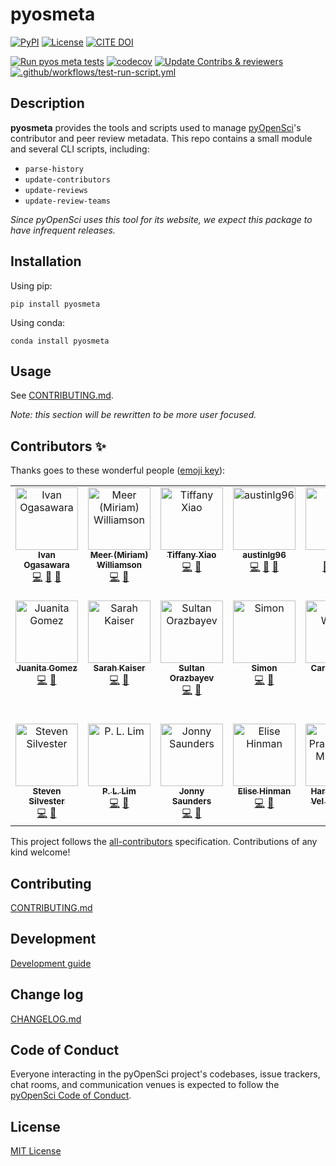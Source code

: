 # pyosmeta

[![PyPI](https://img.shields.io/pypi/v/pyosmeta.svg)](https://pypi.org/project/pyosmeta/)
[![License](https://img.shields.io/badge/license-MIT-blue.svg)](https://github.com/pyopensci/update-web-metadata/blob/master/LICENSE)
[![CITE DOI](https://zenodo.org/badge/DOI/10.5281/zenodo.13159326.svg)](https://doi.org/10.5281/zenodo.13159326)


[![Run pyos meta tests](https://github.com/pyOpenSci/pyosMeta/actions/workflows/run-tests.yml/badge.svg)](https://github.com/pyOpenSci/pyosMeta/actions/workflows/run-tests.yml)
[![codecov](https://codecov.io/gh/pyOpenSci/pyosMeta/graph/badge.svg?token=GOXKA8Z44X)](https://codecov.io/gh/pyOpenSci/pyosMeta)
[![Update Contribs & reviewers](https://github.com/pyOpenSci/pyosMeta/actions/workflows/test-update-contribs.yml/badge.svg)](https://github.com/pyOpenSci/pyosMeta/actions/workflows/test-update-contribs.yml)
[![.github/workflows/test-run-script.yml](https://github.com/pyOpenSci/update-web-metadata/actions/workflows/test-run-script.yml/badge.svg)](https://github.com/pyOpenSci/update-web-metadata/actions/workflows/test-run-script.yml)


## Description

**pyosmeta** provides the tools and scripts used to manage [pyOpenSci](https://pyopensci.org)'s contributor and peer
review metadata.
This repo contains a small module and several CLI scripts, including:

- `parse-history`
- `update-contributors`
- `update-reviews`
- `update-review-teams`

_Since pyOpenSci uses this tool for its website, we expect this package to have infrequent releases._


## Installation

Using pip:

```
pip install pyosmeta
```

Using conda:

```
conda install pyosmeta
```

## Usage

See [CONTRIBUTING.md](./CONTRIBUTING.md).

_Note: this section will be rewritten to be more user focused._

## Contributors ✨

Thanks goes to these wonderful people ([emoji key](https://allcontributors.org/docs/en/emoji-key)):

<!-- ALL-CONTRIBUTORS-LIST:START - Do not remove or modify this section -->
<!-- prettier-ignore-start -->
<!-- markdownlint-disable -->
<table>
  <tbody>
    <tr>
      <td align="center" valign="top" width="14.28%"><a href="https://github.com/xmnlab"><img src="https://avatars.githubusercontent.com/u/5209757?v=4?s=100" width="100px;" alt="Ivan Ogasawara"/><br /><sub><b>Ivan Ogasawara</b></sub></a><br /><a href="https://github.com/pyOpenSci/pyosMeta/commits?author=xmnlab" title="Code">💻</a> <a href="https://github.com/pyOpenSci/pyosMeta/pulls?q=is%3Apr+reviewed-by%3Axmnlab" title="Reviewed Pull Requests">👀</a> <a href="#design-xmnlab" title="Design">🎨</a></td>
      <td align="center" valign="top" width="14.28%"><a href="https://github.com/meerkatters"><img src="https://avatars.githubusercontent.com/u/50787305?v=4?s=100" width="100px;" alt="Meer (Miriam) Williamson"/><br /><sub><b>Meer (Miriam) Williamson</b></sub></a><br /><a href="https://github.com/pyOpenSci/pyosMeta/commits?author=meerkatters" title="Code">💻</a> <a href="https://github.com/pyOpenSci/pyosMeta/pulls?q=is%3Apr+reviewed-by%3Ameerkatters" title="Reviewed Pull Requests">👀</a></td>
      <td align="center" valign="top" width="14.28%"><a href="https://tiffanyxiao.com/"><img src="https://avatars.githubusercontent.com/u/13580331?v=4?s=100" width="100px;" alt="Tiffany Xiao"/><br /><sub><b>Tiffany Xiao</b></sub></a><br /><a href="https://github.com/pyOpenSci/pyosMeta/commits?author=tiffanyxiao" title="Code">💻</a> <a href="https://github.com/pyOpenSci/pyosMeta/pulls?q=is%3Apr+reviewed-by%3Atiffanyxiao" title="Reviewed Pull Requests">👀</a></td>
      <td align="center" valign="top" width="14.28%"><a href="https://github.com/austinlg96"><img src="https://avatars.githubusercontent.com/u/19922895?v=4?s=100" width="100px;" alt="austinlg96"/><br /><sub><b>austinlg96</b></sub></a><br /><a href="https://github.com/pyOpenSci/pyosMeta/commits?author=austinlg96" title="Code">💻</a> <a href="https://github.com/pyOpenSci/pyosMeta/pulls?q=is%3Apr+reviewed-by%3Aaustinlg96" title="Reviewed Pull Requests">👀</a> <a href="#design-austinlg96" title="Design">🎨</a></td>
      <td align="center" valign="top" width="14.28%"><a href="https://github.com/paajake"><img src="https://avatars.githubusercontent.com/u/12656820?v=4?s=100" width="100px;" alt="JAKE"/><br /><sub><b>JAKE</b></sub></a><br /><a href="https://github.com/pyOpenSci/pyosMeta/pulls?q=is%3Apr+reviewed-by%3Apaajake" title="Reviewed Pull Requests">👀</a> <a href="https://github.com/pyOpenSci/pyosMeta/commits?author=paajake" title="Code">💻</a> <a href="#design-paajake" title="Design">🎨</a></td>
      <td align="center" valign="top" width="14.28%"><a href="https://luizirber.org"><img src="https://avatars.githubusercontent.com/u/6642?v=4?s=100" width="100px;" alt="Luiz Irber"/><br /><sub><b>Luiz Irber</b></sub></a><br /><a href="https://github.com/pyOpenSci/pyosMeta/commits?author=luizirber" title="Code">💻</a> <a href="https://github.com/pyOpenSci/pyosMeta/pulls?q=is%3Apr+reviewed-by%3Aluizirber" title="Reviewed Pull Requests">👀</a></td>
      <td align="center" valign="top" width="14.28%"><a href="https://github.com/bbulpett"><img src="https://avatars.githubusercontent.com/u/6424805?v=4?s=100" width="100px;" alt="Barnabas Bulpett (He/Him)"/><br /><sub><b>Barnabas Bulpett (He/Him)</b></sub></a><br /><a href="https://github.com/pyOpenSci/pyosMeta/commits?author=bbulpett" title="Code">💻</a> <a href="https://github.com/pyOpenSci/pyosMeta/pulls?q=is%3Apr+reviewed-by%3Abbulpett" title="Reviewed Pull Requests">👀</a></td>
    </tr>
    <tr>
      <td align="center" valign="top" width="14.28%"><a href="https://github.com/juanis2112"><img src="https://avatars.githubusercontent.com/u/18587879?v=4?s=100" width="100px;" alt="Juanita Gomez"/><br /><sub><b>Juanita Gomez</b></sub></a><br /><a href="https://github.com/pyOpenSci/pyosMeta/commits?author=juanis2112" title="Code">💻</a> <a href="https://github.com/pyOpenSci/pyosMeta/pulls?q=is%3Apr+reviewed-by%3Ajuanis2112" title="Reviewed Pull Requests">👀</a></td>
      <td align="center" valign="top" width="14.28%"><a href="https://www.sckaiser.com"><img src="https://avatars.githubusercontent.com/u/6486256?v=4?s=100" width="100px;" alt="Sarah Kaiser"/><br /><sub><b>Sarah Kaiser</b></sub></a><br /><a href="https://github.com/pyOpenSci/pyosMeta/commits?author=crazy4pi314" title="Code">💻</a> <a href="https://github.com/pyOpenSci/pyosMeta/pulls?q=is%3Apr+reviewed-by%3Acrazy4pi314" title="Reviewed Pull Requests">👀</a></td>
      <td align="center" valign="top" width="14.28%"><a href="http://econpoint.com"><img src="https://avatars.githubusercontent.com/u/20208402?v=4?s=100" width="100px;" alt="Sultan Orazbayev"/><br /><sub><b>Sultan Orazbayev</b></sub></a><br /><a href="https://github.com/pyOpenSci/pyosMeta/commits?author=SultanOrazbayev" title="Code">💻</a> <a href="https://github.com/pyOpenSci/pyosMeta/pulls?q=is%3Apr+reviewed-by%3ASultanOrazbayev" title="Reviewed Pull Requests">👀</a></td>
      <td align="center" valign="top" width="14.28%"><a href="http://ml-gis-service.com"><img src="https://avatars.githubusercontent.com/u/31246246?v=4?s=100" width="100px;" alt="Simon"/><br /><sub><b>Simon</b></sub></a><br /><a href="https://github.com/pyOpenSci/pyosMeta/commits?author=SimonMolinsky" title="Code">💻</a> <a href="https://github.com/pyOpenSci/pyosMeta/pulls?q=is%3Apr+reviewed-by%3ASimonMolinsky" title="Reviewed Pull Requests">👀</a></td>
      <td align="center" valign="top" width="14.28%"><a href="https://hachyderm.io/web/@willingc"><img src="https://avatars.githubusercontent.com/u/2680980?v=4?s=100" width="100px;" alt="Carol Willing"/><br /><sub><b>Carol Willing</b></sub></a><br /><a href="https://github.com/pyOpenSci/pyosMeta/commits?author=willingc" title="Code">💻</a> <a href="https://github.com/pyOpenSci/pyosMeta/pulls?q=is%3Apr+reviewed-by%3Awillingc" title="Reviewed Pull Requests">👀</a></td>
      <td align="center" valign="top" width="14.28%"><a href="https://ofek.dev"><img src="https://avatars.githubusercontent.com/u/9677399?v=4?s=100" width="100px;" alt="Ofek Lev"/><br /><sub><b>Ofek Lev</b></sub></a><br /><a href="https://github.com/pyOpenSci/pyosMeta/commits?author=ofek" title="Code">💻</a> <a href="https://github.com/pyOpenSci/pyosMeta/pulls?q=is%3Apr+reviewed-by%3Aofek" title="Reviewed Pull Requests">👀</a></td>
      <td align="center" valign="top" width="14.28%"><a href="https://webknjaz.me"><img src="https://avatars.githubusercontent.com/u/578543?v=4?s=100" width="100px;" alt="Sviatoslav Sydorenko (Святослав Сидоренко)"/><br /><sub><b>Sviatoslav Sydorenko (Святослав Сидоренко)</b></sub></a><br /><a href="https://github.com/pyOpenSci/pyosMeta/commits?author=webknjaz" title="Code">💻</a> <a href="https://github.com/pyOpenSci/pyosMeta/pulls?q=is%3Apr+reviewed-by%3Awebknjaz" title="Reviewed Pull Requests">👀</a></td>
    </tr>
    <tr>
      <td align="center" valign="top" width="14.28%"><a href="https://www.linkedin.com/in/steven-silvester-90318721/"><img src="https://avatars.githubusercontent.com/u/2096628?v=4?s=100" width="100px;" alt="Steven Silvester"/><br /><sub><b>Steven Silvester</b></sub></a><br /><a href="https://github.com/pyOpenSci/pyosMeta/commits?author=blink1073" title="Code">💻</a> <a href="https://github.com/pyOpenSci/pyosMeta/pulls?q=is%3Apr+reviewed-by%3Ablink1073" title="Reviewed Pull Requests">👀</a></td>
      <td align="center" valign="top" width="14.28%"><a href="https://www.linkedin.com/in/pllim/"><img src="https://avatars.githubusercontent.com/u/2090236?v=4?s=100" width="100px;" alt="P. L. Lim"/><br /><sub><b>P. L. Lim</b></sub></a><br /><a href="https://github.com/pyOpenSci/pyosMeta/commits?author=pllim" title="Code">💻</a> <a href="https://github.com/pyOpenSci/pyosMeta/pulls?q=is%3Apr+reviewed-by%3Apllim" title="Reviewed Pull Requests">👀</a></td>
      <td align="center" valign="top" width="14.28%"><a href="https://www.uaw4811.org/2024-ulp-charges"><img src="https://avatars.githubusercontent.com/u/12961499?v=4?s=100" width="100px;" alt="Jonny Saunders"/><br /><sub><b>Jonny Saunders</b></sub></a><br /><a href="https://github.com/pyOpenSci/pyosMeta/commits?author=sneakers-the-rat" title="Code">💻</a> <a href="https://github.com/pyOpenSci/pyosMeta/pulls?q=is%3Apr+reviewed-by%3Asneakers-the-rat" title="Reviewed Pull Requests">👀</a></td>
      <td align="center" valign="top" width="14.28%"><a href="https://github.com/ehinman"><img src="https://avatars.githubusercontent.com/u/121896266?v=4?s=100" width="100px;" alt="Elise Hinman"/><br /><sub><b>Elise Hinman</b></sub></a><br /><a href="https://github.com/pyOpenSci/pyosMeta/commits?author=ehinman" title="Code">💻</a> <a href="https://github.com/pyOpenSci/pyosMeta/pulls?q=is%3Apr+reviewed-by%3Aehinman" title="Reviewed Pull Requests">👀</a></td>
      <td align="center" valign="top" width="14.28%"><a href="https://github.com/hariprakash619"><img src="https://avatars.githubusercontent.com/u/14228793?v=4?s=100" width="100px;" alt="Hari Prakash Vel Murugan"/><br /><sub><b>Hari Prakash Vel Murugan</b></sub></a><br /><a href="https://github.com/pyOpenSci/pyosMeta/commits?author=hariprakash619" title="Documentation">📖</a></td>
    </tr>
  </tbody>
</table>

<!-- markdownlint-restore -->
<!-- prettier-ignore-end -->

<!-- ALL-CONTRIBUTORS-LIST:END -->

This project follows the [all-contributors](https://github.com/all-contributors/all-contributors) specification.
Contributions of any kind welcome!

## Contributing

[CONTRIBUTING.md](./CONTRIBUTING.md)

## Development

[Development guide](./development.md)

## Change log

[CHANGELOG.md](./CHANGELOG.md)

## Code of Conduct

Everyone interacting in the pyOpenSci project's codebases, issue trackers, chat rooms, and communication venues is
expected to follow the [pyOpenSci Code of Conduct](https://www.pyopensci.org/handbook/CODE_OF_CONDUCT.html).

## License

[MIT License](./LICENSE)
